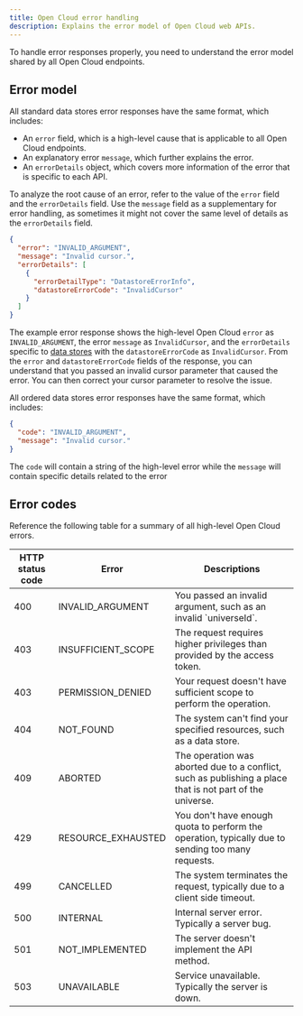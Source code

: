 ```yaml
---
title: Open Cloud error handling
description: Explains the error model of Open Cloud web APIs.
---
```


To handle error responses properly, you need to understand the error model shared by all Open Cloud endpoints.

## Error model

All standard data stores error responses have the same format, which includes:

- An `error` field, which is a high-level cause that is applicable to all Open Cloud endpoints.
- An explanatory error `message`, which further explains the error.
- An `errorDetails` object, which covers more information of the error that is specific to each API.

To analyze the root cause of an error, refer to the value of the `error` field and the `errorDetails` field. Use the `message` field as a supplementary for error handling, as sometimes it might not cover the same level of details as the `errorDetails` field.

```json title='Example Standard DataStores Error Response'
{
  "error": "INVALID_ARGUMENT",
  "message": "Invalid cursor.",
  "errorDetails": [
    {
      "errorDetailType": "DatastoreErrorInfo",
      "datastoreErrorCode": "InvalidCursor"
    }
  ]
}
```

The example error response shows the high-level Open Cloud `error` as `INVALID_ARGUMENT`, the error `message` as `InvalidCursor`, and the `errorDetails` specific to [data stores](../../reference/cloud/datastores-api/v1.json) with the `datastoreErrorCode` as `InvalidCursor`. From the `error` and `datastoreErrorCode` fields of the response, you can understand that you passed an invalid cursor parameter that caused the error. You can then correct your cursor parameter to resolve the issue.

All ordered data stores error responses have the same format, which includes:

```json title='Example Ordered DataStores Error Response'
{
  "code": "INVALID_ARGUMENT",
  "message": "Invalid cursor."
}
```

The `code` will contain a string of the high-level error while the `message` will contain specific details related to the error

## Error codes

Reference the following table for a summary of all high-level Open Cloud errors.

<table>
  <thead>
    <tr>
      <th>HTTP status code</th>
      <th>Error</th>
      <th>Descriptions</th>
    </tr>
  </thead>
  <tbody>
    <tr>
      <td>400</td>
      <td>INVALID_ARGUMENT</td>
      <td>You passed an invalid argument, such as an invalid `universeId`.</td>
    </tr>
    <tr>
      <td>403</td>
      <td>INSUFFICIENT_SCOPE</td>
      <td>The request requires higher privileges than provided by the access token.</td>
    </tr>
    <tr>
      <td>403</td>
      <td>PERMISSION_DENIED</td>
      <td>Your request doesn't have sufficient scope to perform the operation.</td>
    </tr>
    <tr>
      <td>404</td>
      <td>NOT_FOUND</td>
      <td>The system can't find your specified resources, such as a data store.</td>
    </tr>
    <tr>
      <td>409</td>
      <td>ABORTED</td>
      <td>The operation was aborted due to a conflict, such as publishing a place that is not part of the universe.</td>
    </tr>
    <tr>
      <td>429</td>
      <td>RESOURCE_EXHAUSTED</td>
      <td>You don't have enough quota to perform the operation, typically due to sending too many requests.</td>
    </tr>
    <tr>
      <td>499</td>
      <td>CANCELLED</td>
      <td>The system terminates the request, typically due to a client side timeout.</td>
    </tr>
    <tr>
      <td>500</td>
      <td>INTERNAL</td>
      <td>Internal server error. Typically a server bug.</td>
    </tr>
    <tr>
      <td>501</td>
      <td>NOT_IMPLEMENTED</td>
      <td>The server doesn't implement the API method.</td>
    </tr>
    <tr>
      <td>503</td>
      <td>UNAVAILABLE</td>
      <td>Service unavailable. Typically the server is down.</td>
    </tr>
  </tbody>
</table>
